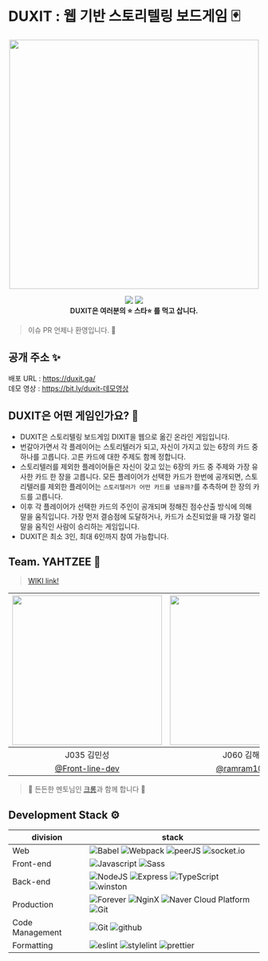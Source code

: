 # DUXIT : 웹 기반 스토리텔링 보드게임 🃏


<p align="center">
<img src="https://i.imgur.com/RNtI3ZD.jpg" width=500>
</p>

<p align="center">
<img src="https://img.shields.io/github/stars/boostcamp-2020/Project18-B-Web-Duxit.svg?style=flat&label=Star">
<img src="https://github.com/boostcamp-2020/Project18-B-Web-Duxit/workflows/Deploy%20master%20branch/badge.svg?style=flat&branch=master"><br>
<span style="font-weight:600">DUXIT은 여러분의 ⭐️ 스타⭐️ 를 먹고 삽니다.</span>
</p>

> 이슈 PR 언제나 환영입니다. 🙌

## 공개 주소 ✨

배포 URL : https://duxit.ga/<br>
데모 영상 : https://bit.ly/duxit-데모영상

## DUXIT은 어떤 게임인가요? 🐥
- DUXIT은 스토리텔링 보드게임 DIXIT을 웹으로 옮긴 온라인 게임입니다.
- 번갈아가면서 각 플레이어는 스토리텔러가 되고, 자신이 가지고 있는 6장의 카드 중 하나를 고릅니다. 고른 카드에 대한 주제도 함께 정합니다.
- 스토리텔러를 제외한 플레이어들은 자신이 갖고 있는 6장의 카드 중 주제와 가장 유사한 카드 한 장을 고릅니다. 모든 플레이어가 선택한 카드가 한번에 공개되면, 스토리텔러를 제외한 플레이어는 `스토리텔러가 어떤 카드를 냈을까?`를 추측하며 한 장의 카드를 고릅니다.
- 이후 각 플레이어가 선택한 카드의 주인이 공개되며 정해진 점수산출 방식에 의해 말을 움직입니다. 가장 먼저 결승점에 도달하거나, 카드가 소진되었을 때 가장 멀리 말을 움직인 사람이 승리하는 게임입니다.
- DUXIT은 최소 3인, 최대 6인까지 참여 가능합니다.

## Team. YAHTZEE 🎲

> [WIKI link!](https://github.com/boostcamp-2020/Project18-B-Web-Duxit/wiki)

|<img src="https://avatars1.githubusercontent.com/u/67293994?s=460&v=4" width=300/>|<img src="https://avatars1.githubusercontent.com/u/48747221?s=460&u=dc79c2f93cc7fdc2c75696b59433bf429963ca29&v=4" width=300/>|<img src="https://avatars0.githubusercontent.com/u/43198553?s=460&u=ed005162bf29e3c9b4b633d1ae9b1018a971fbb3&v=4" width=300/>|<img src="https://avatars2.githubusercontent.com/u/46101366?s=460&u=f0a5173d2be366e80452962fbfaf7864cc80ab0f&v=4" width=300/>|
|:-:|:-:|:-:|:-:|
|J035 김민성|J060 김해람|J109 안샛별|J208 최진혁|
| [@Front-line-dev](https://github.com/Front-line-dev) | [@ramram1048](https://github.com/ramram1048) | [@sbyeol3](https://github.com/sbyeol3) | [@jinhyukoo](https://github.com/jinhyukoo)

> 🙌 든든한 멘토님인 [크롱](https://github.com/crongro)과 함께 합니다 🦖

## Development Stack ⚙️

| division        | stack                             |
| --------------- | --------------------------------- |
| Web             | ![Babel](https://img.shields.io/badge/babel-v7.12.3-yellow?logo=babel) ![Webpack](https://img.shields.io/badge/webpack-v5.6.0-skyblue?logo=webpack)  ![peerJS](https://img.shields.io/badge/peerjs-v1.3.1-skyblue?logo=webrtc) ![socket.io](https://img.shields.io/badge/socket.io-v3.0.3-white?logo=socket.io)                  |
| Front-end       | ![Javascript](https://img.shields.io/badge/javascript-ES6-yellow?logo=javascript) ![Sass](https://img.shields.io/badge/Sass-v1.29.0-pink?logo=Sass)  |
| Back-end        | ![NodeJS](https://img.shields.io/badge/node.js-v12.18-green?logo=node.js) ![Express](https://img.shields.io/badge/Express-v4.16.1-9cf?logo=express) ![TypeScript](https://img.shields.io/badge/TypeScript-v4.1.2-blue?logo=TypeScript) ![winston](https://img.shields.io/badge/winston-v3.3.3-beige?logo=winston)     |
| Production      | ![Forever](https://img.shields.io/badge/forever-v3.0.4-blue?logo=forever) ![NginX](https://img.shields.io/badge/NginX-v1.18.0-green?logo=NginX) ![Naver Cloud Platform](https://img.shields.io/badge/NCP-compact_server-9cf&color=brightgreen) ![Git](https://img.shields.io/badge/GitHub_Actions-purple?logo=github)              |
| Code Management | ![Git](https://img.shields.io/badge/Git-v2.27.0-red?logo=Git) ![github](https://img.shields.io/badge/GitHub-gray?logo=github)                      |
| Formatting      | ![eslint](https://img.shields.io/badge/eslint-v7.2.0-purple?logo=eslint)   ![stylelint](https://img.shields.io/badge/stylelint-v13.8.0-navy?logo=stylelint) ![prettier](https://img.shields.io/badge/prettier-v2.1.2-yellow?logo=prettier)       |

